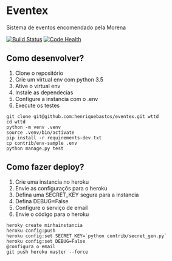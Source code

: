 # Eventex

Sistema de eventos encomendado pela Morena

[![Build Status](https://travis-ci.org/FernandoFiorentin/eventx.svg?branch=master)](https://travis-ci.org/FernandoFiorentin/eventx)
[![Code Health](https://landscape.io/github/FernandoFiorentin/eventx/master/landscape.svg?style=flat)](https://landscape.io/github/FernandoFiorentin/eventx/master)


## Como desenvolver?

1. Clone o repositório
2. Crie um virtual env com python 3.5
3. Ative o virtual env
4. Instale as dependecias
5. Configure a instancia com o .env
6. Execute os testes

```console
git clone git@github.com:henriquebastos/eventex.git wttd
cd wttd
python -m venv .venv
source .venv/bin/activate
pip install -r requirements-dev.txt
cp contrib/env-sample .env
python manage.py test
```

## Como fazer deploy?

1. Crie uma instancia no heroku
2. Envie as configuraçõs para o heroku
3. Defina uma SECRET_KEY segura para a instancia
4. Defina DEBUG=False
5. Configure o serviço de email
6. Envie o código para o heroku

```console
heroky create minhainstancia
heroku config:push
heroku config:set SECRET_KEY=`python contrib/secret_gen.py`
heroku config:set DEBUG=False
@configura o email
git push heroku master --force
```
